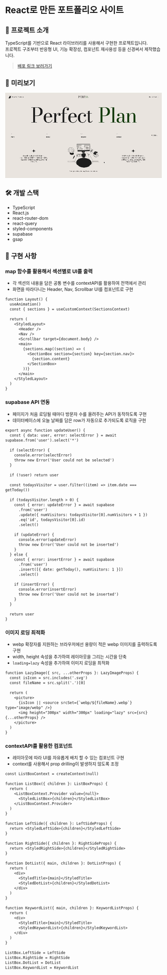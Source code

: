 # React로 만든 포트폴리오 사이트

## 📝 프로젝트 소개

TypeScript를 기반으로 React 라이브러리를 사용해서 구현한 프로젝트입니다.  
프로젝트 구조부터 반응형 UI, 기능 확장성, 컴포넌트 재사용성 등을 신경써서 제작했습니다.

> [배포 링크 보러가기](https://perfan.vercel.app/)

## 👀 미리보기

![introduction](public/perfan_미리보기.gif)

## 🛠️ 개발 스택

- TypeScript
- React.js
- react-router-dom
- react-query
- styled-components
- supabase
- gsap

## 📁 구현 사항

### map 함수를 활용해서 섹션별로 UI를 출력

- 각 섹션의 내용을 담은 공통 변수를 contextAPI를 활용하여 전역에서 관리
- 화면을 따라다니는 Header, Nav, Scrollbar UI를 컴포넌트로 구현

```tsx
function Layout() {
  useAnimation()
  const { sections } = useCustomContext(SectionsContext)

  return (
    <StyledLayout>
      <Header />
      <Nav />
      <Scrollbar target={document.body} />
      <main>
        {sections.map((section) => (
          <SectionBox section={section} key={section.nav}>
            {section.content}
          </SectionBox>
        ))}
      </main>
    </StyledLayout>
  )
}
```

### supabase API 연동

- 페이지가 처음 로딩될 때마다 방문자 수를 올려주는 API가 동작하도록 구현
- 데이터베이스에 오늘 날짜를 담은 row가 자동으로 추가되도록 로직을 구현

```tsx
export async function updateUser() {
  const { data: user, error: selectError } = await supabase.from('user').select('*')

  if (selectError) {
    console.error(selectError)
    throw new Error('User could not be selected')
  }

  if (!user) return user

  const todaysVisitor = user.filter((item) => item.date === getToday())

  if (todaysVisitor.length > 0) {
    const { error: updateError } = await supabase
      .from('user')
      .update({ numVisitors: todaysVisitor[0].numVisitors + 1 })
      .eq('id', todaysVisitor[0].id)
      .select()

    if (updateError) {
      console.error(updateError)
      throw new Error('User could not be inserted')
    }
  } else {
    const { error: insertError } = await supabase
      .from('user')
      .insert([{ date: getToday(), numVisitors: 1 }])
      .select()

    if (insertError) {
      console.error(insertError)
      throw new Error('User could not be inserted')
    }
  }

  return user
}
```

### 이미지 로딩 최적화

- webp 확장자를 지원하는 브라우저에선 용량이 적은 webp 이미지를 출력하도록 구현
- width, height 속성을 추가하여 레이아웃을 그리는 시간을 단축
- `loading=lazy` 속성을 추가하여 이미지 로딩을 최적화

```tsx
function LazyImage({ src, ...otherProps }: LazyImageProps) {
  const isIcon = src.includes('.svg')
  const fileName = src.split('.')[0]

  return (
    <picture>
      {isIcon || <source srcSet={`webp/${fileName}.webp`} type="image/webp" />}
      <img height="300px" width="300px" loading="lazy" src={src} {...otherProps} />
    </picture>
  )
}
```

### contextAPI를 활용한 컴포넌트

- 레이아웃에 따라 UI를 자유롭게 배치 할 수 있는 컴포넌트 구현
- context를 사용해서 prop drilling이 발생하지 않도록 조정

```tsx
const ListBoxContext = createContext(null)

function ListBox({ children }: ListBoxProps) {
  return (
    <ListBoxContext.Provider value={null}>
      <StyledListBox>{children}</StyledListBox>
    </ListBoxContext.Provider>
  )
}

function LeftSide({ children }: LeftSideProps) {
  return <StyledLeftSide>{children}</StyledLeftSide>
}

function RightSide({ children }: RightSideProps) {
  return <StyledRightSide>{children}</StyledRightSide>
}

function DotList({ main, children }: DotListProps) {
  return (
    <div>
      <StyledTitle>{main}</StyledTitle>
      <StyledDotList>{children}</StyledDotList>
    </div>
  )
}

function KeywordList({ main, children }: KeywordListProps) {
  return (
    <div>
      <StyledTitle>{main}</StyledTitle>
      <StyledKeywordList>{children}</StyledKeywordList>
    </div>
  )
}

ListBox.LeftSide = LeftSide
ListBox.RightSide = RightSide
ListBox.DotList = DotList
ListBox.KeywordList = KeywordList
```
